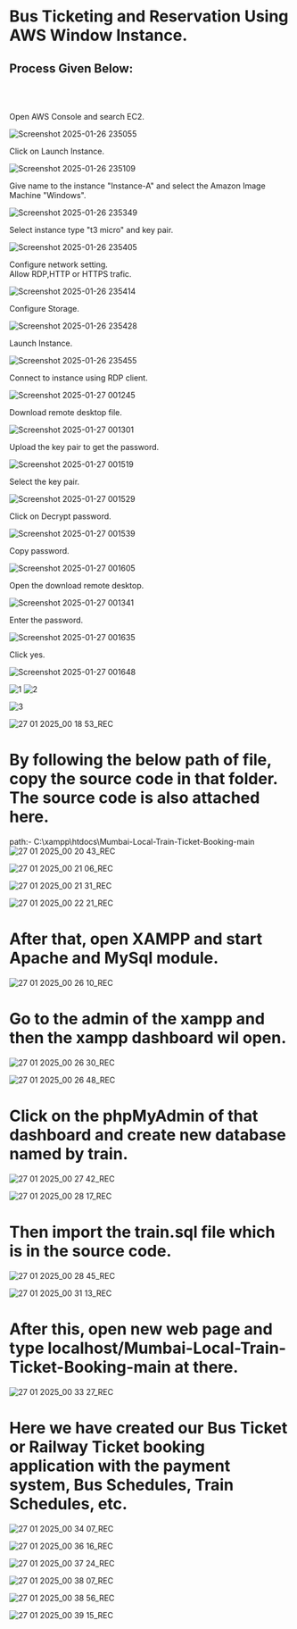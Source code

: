 # Bus Ticketing and Reservation Using AWS Window Instance. <br>


<h2>Process Given Below: </h2><br><br>

Open AWS Console and search EC2. <br>

![Screenshot 2025-01-26 235055](https://github.com/user-attachments/assets/7cbd659b-4473-451c-a324-8d3b6c4e3894)

Click on Launch Instance. <br>

![Screenshot 2025-01-26 235109](https://github.com/user-attachments/assets/beb8a70e-d8c7-4bd3-97a8-8e7c8c95a90f)

Give name to the instance "Instance-A" and select the Amazon Image Machine "Windows". <br>

![Screenshot 2025-01-26 235349](https://github.com/user-attachments/assets/ac85a354-4f94-4620-a234-f154934ad73b)

Select instance type "t3 micro" and key pair. <br>

![Screenshot 2025-01-26 235405](https://github.com/user-attachments/assets/6bf058e9-447e-436b-8324-9b628db8d3d6)

Configure network setting. <br>
Allow RDP,HTTP or HTTPS trafic. <br>

![Screenshot 2025-01-26 235414](https://github.com/user-attachments/assets/8b3e7d7d-7b8a-47a8-8e93-d8e0f84fa88c)

Configure Storage. <br>

![Screenshot 2025-01-26 235428](https://github.com/user-attachments/assets/29761e36-aa7d-4723-8f1a-7d80a9799eab)

Launch Instance. <br>

![Screenshot 2025-01-26 235455](https://github.com/user-attachments/assets/3d46f565-31de-4497-a0a5-95703ca0d472)

Connect to instance using RDP client. <br>

![Screenshot 2025-01-27 001245](https://github.com/user-attachments/assets/c15fe667-c5f2-45f3-a298-abaadbce7944)

Download remote desktop file. <br> 

![Screenshot 2025-01-27 001301](https://github.com/user-attachments/assets/4ad5fcf8-8fe6-4ec3-9ea4-e22cea555cea)

Upload the key pair to get the password. <br>

![Screenshot 2025-01-27 001519](https://github.com/user-attachments/assets/93f23f94-aeb7-47d8-a009-4ac26b34b06b)

Select the key pair. <br>

![Screenshot 2025-01-27 001529](https://github.com/user-attachments/assets/256f3721-5326-4f3c-a0a9-4775fc000233)

Click on Decrypt password. <br>

![Screenshot 2025-01-27 001539](https://github.com/user-attachments/assets/d46c34fb-48fa-4649-a884-b0ef9406891c)

Copy password. <br>

![Screenshot 2025-01-27 001605](https://github.com/user-attachments/assets/f23d5aa6-3d70-42f8-ab23-517b8cb343db)

Open the download remote desktop. <br>

![Screenshot 2025-01-27 001341](https://github.com/user-attachments/assets/3ecfcc61-1663-45e2-a65c-2662df08f7c5)

Enter the password. <br>

![Screenshot 2025-01-27 001635](https://github.com/user-attachments/assets/2e9386cf-228c-4f72-9bd6-6fb3196a6881)

Click yes. <br>

![Screenshot 2025-01-27 001648](https://github.com/user-attachments/assets/64737d42-519d-4992-9ca1-8d5edbeefa82)

![1](https://github.com/user-attachments/assets/96dc8820-52d7-4c12-ab55-a701c9872a2e)
![2](https://github.com/user-attachments/assets/745becdb-54a5-4dc4-9f50-c268bf4e8da7)

![3](https://github.com/user-attachments/assets/f0780cbc-c577-4983-804d-8812e9d6c5f2)

![27 01 2025_00 18 53_REC](https://github.com/user-attachments/assets/a49199dc-9194-487c-abc3-5bd7276e3271)
# By following the below path of file, copy the source code in that folder. The source code is also attached here.
path:- C:\xampp\htdocs\Mumbai-Local-Train-Ticket-Booking-main
![27 01 2025_00 20 43_REC](https://github.com/user-attachments/assets/0ccb1279-7abc-4c8a-97e7-eb2bea50b426)

![27 01 2025_00 21 06_REC](https://github.com/user-attachments/assets/9171401e-3249-433e-995d-feb06c0234b9)

![27 01 2025_00 21 31_REC](https://github.com/user-attachments/assets/1d06251b-4c78-4db7-a9a9-4e3b20da1020)

![27 01 2025_00 22 21_REC](https://github.com/user-attachments/assets/793f89ff-ad98-481a-a646-07e26ffa518b)


# After that, open XAMPP and start Apache and MySql module.
![27 01 2025_00 26 10_REC](https://github.com/user-attachments/assets/8e3efa5d-fed3-4e91-aadc-cd77fc6fc655)


# Go to the admin of the xampp and then the xampp dashboard wil open.
![27 01 2025_00 26 30_REC](https://github.com/user-attachments/assets/be6278b1-6de4-42e0-8456-f9c8f80109cb)

![27 01 2025_00 26 48_REC](https://github.com/user-attachments/assets/a7515853-7554-461b-bd61-598cee95551a)


# Click on the phpMyAdmin of that dashboard and create new database named by train.
![27 01 2025_00 27 42_REC](https://github.com/user-attachments/assets/25a990ee-5872-4bfe-96ec-5fe9034346de)

![27 01 2025_00 28 17_REC](https://github.com/user-attachments/assets/83314f47-de0c-4e90-8be7-6e18b53add06)


# Then import the train.sql file which is in the source code.
![27 01 2025_00 28 45_REC](https://github.com/user-attachments/assets/5f17b839-4d1e-454f-bf1c-f4efb6032a8e)

![27 01 2025_00 31 13_REC](https://github.com/user-attachments/assets/020c6853-357d-44d5-a1b5-982f8f4e10fd)


# After this, open new web page and type localhost/Mumbai-Local-Train-Ticket-Booking-main at there.
![27 01 2025_00 33 27_REC](https://github.com/user-attachments/assets/07aa02ca-137b-4b7f-873f-d442de76880b)


# Here we have created our Bus Ticket or Railway Ticket booking application with the payment system, Bus Schedules, Train Schedules, etc.
![27 01 2025_00 34 07_REC](https://github.com/user-attachments/assets/2ac3db29-0946-4099-a8be-4cabc72516d3)

![27 01 2025_00 36 16_REC](https://github.com/user-attachments/assets/93da21fb-77a9-48dc-b0a3-95e9e2989d7e)

![27 01 2025_00 37 24_REC](https://github.com/user-attachments/assets/8662fbee-e51a-487a-afd4-49cab57da0a5)

![27 01 2025_00 38 07_REC](https://github.com/user-attachments/assets/ae5ccfa4-a2eb-4072-bb46-ddc2484b2b48)

![27 01 2025_00 38 56_REC](https://github.com/user-attachments/assets/1f4bf830-e5fd-497f-b16c-c754b80944f5)

![27 01 2025_00 39 15_REC](https://github.com/user-attachments/assets/2d71020a-313a-48fa-86da-2e691f4ae3df)

